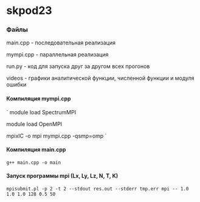 # skpod23
### Файлы
main.cpp - последовательная реализация

mympi.cpp - параллельная реализация

run.py - код для запуска друг за другом всех прогонов

videos - графики аналитической функции, численной функции и модуля ошибки

#### Компиляция mympi.cpp
`
module load SpectrumMPI

module load OpenMPI

mpixlC -o mpi mympi.cpp -qsmp=omp
`
#### Компиляция main.cpp
`
g++ main.cpp -o main
`
#### Запуск программы mpi (Lx, Ly, Lz, N, T, K)
`
mpisubmit.pl -p 2 -t 2 --stdout res.out --stderr tmp.err mpi -- 1.0 1.0 1.0 128 0.5 50
`
